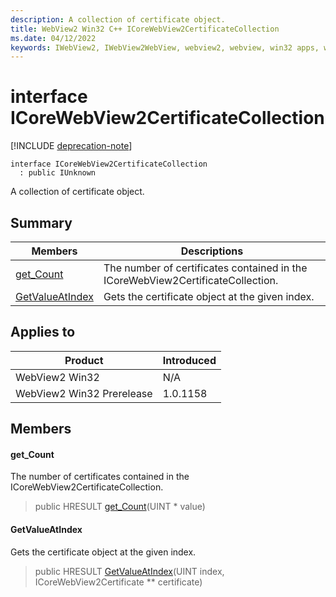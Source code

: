 ```yaml
---
description: A collection of certificate object.
title: WebView2 Win32 C++ ICoreWebView2CertificateCollection
ms.date: 04/12/2022
keywords: IWebView2, IWebView2WebView, webview2, webview, win32 apps, win32, edge, ICoreWebView2, ICoreWebView2Controller, browser control, edge html, ICoreWebView2CertificateCollection
---
```


# interface ICoreWebView2CertificateCollection

[!INCLUDE [deprecation-note](../includes/deprecation-note.md)]

```
interface ICoreWebView2CertificateCollection
  : public IUnknown
```

A collection of certificate object.

## Summary

 Members                        | Descriptions
--------------------------------|---------------------------------------------
[get_Count](#get_count) | The number of certificates contained in the ICoreWebView2CertificateCollection.
[GetValueAtIndex](#getvalueatindex) | Gets the certificate object at the given index.

## Applies to

Product                         | Introduced
--------------------------------|---------------------------------------------
WebView2 Win32            |    N/A
WebView2 Win32 Prerelease |    1.0.1158

## Members

#### get_Count

The number of certificates contained in the ICoreWebView2CertificateCollection.

> public HRESULT [get_Count](#get_count)(UINT * value)

#### GetValueAtIndex

Gets the certificate object at the given index.

> public HRESULT [GetValueAtIndex](#getvalueatindex)(UINT index, ICoreWebView2Certificate ** certificate)

